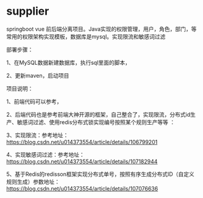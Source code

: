 # supplier
springboot vue 前后端分离项目。Java实现的权限管理，用户，角色，部门，等常用的权限架构实现模板，数据库是mysql。实现限流和敏感词过滤

部署步骤：

1、在MySQL数据新建数据库，执行sql里面的脚本，

2、更新maven，启动项目

项目说明：

1、前端代码可以参考，

2、后端代码也是参考前端大神开源的框架，自己整合了，实现限流，分布式id生产、敏感词过滤、使用redis分布式锁实现编号按照某个规则生产等等 ：

3、实现限流：参考地址：https://blog.csdn.net/u014373554/article/details/106799201

4、实现敏感词过滤：参考地址：https://blog.csdn.net/u014373554/article/details/107182944

5、基于Redis的redisson框架实现分布式单号，按照有序生成分布式ID（自定义规则生成）参数地址：https://blog.csdn.net/u014373554/article/details/107076636

